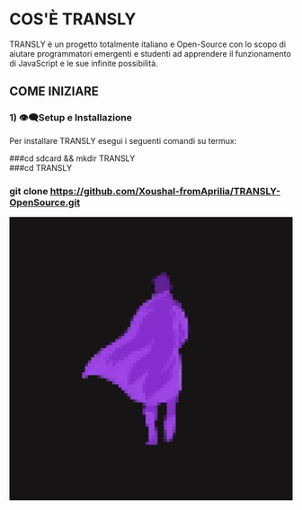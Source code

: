 # COS'È TRANSLY
TRANSLY è un progetto totalmente italiano e Open-Source con lo scopo di aiutare programmatori emergenti e studenti ad apprendere il funzionamento di JavaScript e le sue infinite possibilità.

## COME INIZIARE

### 1) 👁️‍🗨️Setup e Installazione
Per installare TRANSLY esegui i seguenti comandi su termux:

###cd sdcard && mkdir TRANSLY
<br>
###cd TRANSLY
<br>
### git clone https://github.com/Xoushal-fromAprilia/TRANSLY-OpenSource.git


![App UI](/20241128_091206_0000.png)
